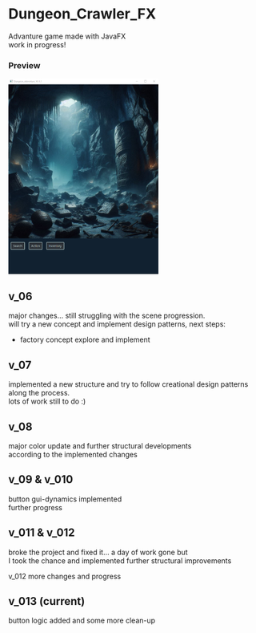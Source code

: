 # Dungeon_Crawler_FX
Advanture game made with JavaFX  
work in progress!  
  
### Preview
<img src="images/preview.png" alt="Preview-picture of the main-window" width="300px" height="auto">

  
## v_06  
major changes... still struggling with the scene progression.  
will try a new concept and implement design patterns, next steps:  
- factory concept explore and implement  
  
## v_07  
implemented a new structure and try to follow creational design patterns along the process.   
lots of work still to do :)  
  
## v_08  
major color update and further structural developments  
according to the implemented changes  
   
## v_09 & v_010
button gui-dynamics implemented   
further progress  
    
## v_011 & v_012   
broke the project and fixed it... a day of work gone but   
I took the chance and implemented further structural improvements   
  
v_012 more changes and progress  
    
## v_013 (current)
button logic added and some more clean-up    
    

